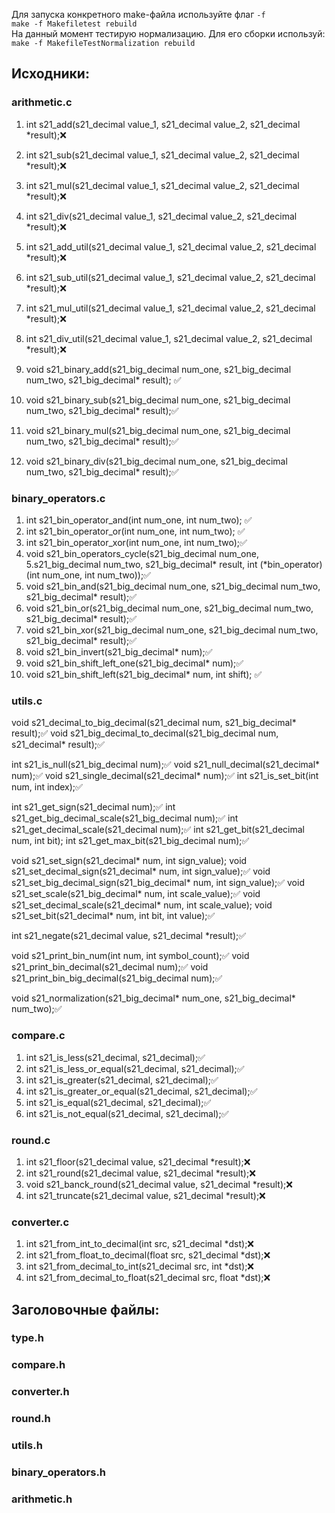 Для запуска конкретного make-файла используйте флаг `-f`  
`make -f Makefiletest rebuild`  
На данный момент тестирую нормализацию. Для его сборки используй:  
`make -f MakefileTestNormalization rebuild`


## Исходники: 

### arithmetic.c

1. int s21_add(s21_decimal value_1, s21_decimal value_2, s21_decimal *result);❌
2. int s21_sub(s21_decimal value_1, s21_decimal value_2, s21_decimal *result);❌
3. int s21_mul(s21_decimal value_1, s21_decimal value_2, s21_decimal *result);❌
4. int s21_div(s21_decimal value_1, s21_decimal value_2, s21_decimal *result);❌
5. int s21_add_util(s21_decimal value_1, s21_decimal value_2, s21_decimal *result);❌
6. int s21_sub_util(s21_decimal value_1, s21_decimal value_2, s21_decimal *result);❌
7. int s21_mul_util(s21_decimal value_1, s21_decimal value_2, s21_decimal *result);❌
8. int s21_div_util(s21_decimal value_1, s21_decimal value_2, s21_decimal *result);❌

1. void s21_binary_add(s21_big_decimal num_one, s21_big_decimal num_two, s21_big_decimal* result); ✅              
2. void s21_binary_sub(s21_big_decimal num_one, s21_big_decimal num_two, s21_big_decimal* result);✅
3. void s21_binary_mul(s21_big_decimal num_one, s21_big_decimal num_two, s21_big_decimal* result);✅
4. void s21_binary_div(s21_big_decimal num_one, s21_big_decimal num_two, s21_big_decimal* result);✅
### binary_operators.c

1. int s21_bin_operator_and(int num_one, int num_two); ✅
2. int s21_bin_operator_or(int num_one, int num_two); ✅
3. int s21_bin_operator_xor(int num_one, int num_two);✅
4. void s21_bin_operators_cycle(s21_big_decimal num_one, 5.s21_big_decimal num_two,
                         s21_big_decimal* result,
                         int (*bin_operator)(int num_one, int num_two));✅
6. void s21_bin_and(s21_big_decimal num_one, s21_big_decimal num_two,  s21_big_decimal* result);✅
7. void s21_bin_or(s21_big_decimal num_one, s21_big_decimal num_two, s21_big_decimal* result);✅
8. void s21_bin_xor(s21_big_decimal num_one, s21_big_decimal num_two, s21_big_decimal* result);✅
9. void s21_bin_invert(s21_big_decimal* num);✅
10. void s21_bin_shift_left_one(s21_big_decimal* num);✅
11. void s21_bin_shift_left(s21_big_decimal* num, int shift); ✅

### utils.c
void s21_decimal_to_big_decimal(s21_decimal num, s21_big_decimal* result);✅
void s21_big_decimal_to_decimal(s21_big_decimal num, s21_decimal* result);✅ 

int s21_is_null(s21_big_decimal num);✅
void s21_null_decimal(s21_decimal* num);✅
void s21_single_decimal(s21_decimal* num);✅
int s21_is_set_bit(int num, int index);✅ 

int s21_get_sign(s21_decimal num);✅
int s21_get_big_decimal_scale(s21_big_decimal num);✅
int s21_get_decimal_scale(s21_decimal num);✅
int s21_get_bit(s21_decimal num, int bit);
int s21_get_max_bit(s21_big_decimal num);✅ 

void s21_set_sign(s21_decimal* num, int sign_value);
void s21_set_decimal_sign(s21_decimal* num, int sign_value);✅
void s21_set_big_decimal_sign(s21_big_decimal* num, int sign_value);✅
void s21_set_scale(s21_big_decimal* num, int scale_value);✅
void s21_set_decimal_scale(s21_decimal* num, int scale_value);
void s21_set_bit(s21_decimal* num, int bit, int value);✅

int s21_negate(s21_decimal value, s21_decimal *result);✅

void s21_print_bin_num(int num, int symbol_count);✅
void s21_print_bin_decimal(s21_decimal num);✅
void s21_print_bin_big_decimal(s21_big_decimal num);✅

void s21_normalization(s21_big_decimal* num_one, s21_big_decimal* num_two);✅

### compare.c
1. int s21_is_less(s21_decimal, s21_decimal);✅
2. int s21_is_less_or_equal(s21_decimal, s21_decimal);✅
3. int s21_is_greater(s21_decimal, s21_decimal);✅
4. int s21_is_greater_or_equal(s21_decimal, s21_decimal);✅
5. int s21_is_equal(s21_decimal, s21_decimal);✅
6. int s21_is_not_equal(s21_decimal, s21_decimal);✅

### round.c
1. int s21_floor(s21_decimal value, s21_decimal *result);❌
2. int s21_round(s21_decimal value, s21_decimal *result);❌
3. void s21_banck_round(s21_decimal value, s21_decimal *result);❌
4. int s21_truncate(s21_decimal value, s21_decimal *result);❌

### converter.c

1. int s21_from_int_to_decimal(int src, s21_decimal *dst);❌
2. int s21_from_float_to_decimal(float src, s21_decimal *dst);❌
3. int s21_from_decimal_to_int(s21_decimal src, int *dst);❌
4. int s21_from_decimal_to_float(s21_decimal src, float *dst);❌

## Заголовочные файлы:

### type.h
### compare.h
### converter.h
### round.h
### utils.h
### binary_operators.h
### arithmetic.h

